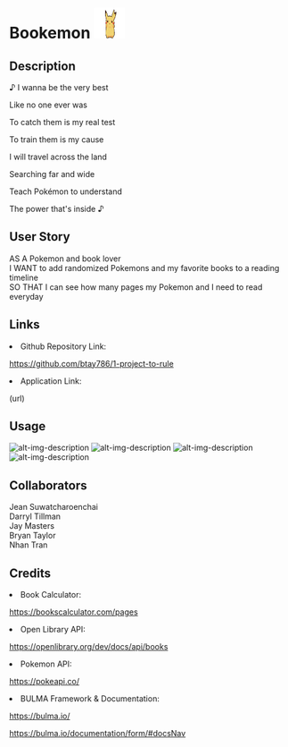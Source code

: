 # Bookemon <img src="https://raw.githubusercontent.com/nathantr97/Project-1-framework-testing/main/pikachu-pokemon.gif" height="55px" width="55px">

## Description

♪ I wanna be the very best

Like no one ever was

To catch them is my real test

To train them is my cause

I will travel across the land

Searching far and wide

Teach Pokémon to understand

The power that's inside ♪

## User Story 

AS A Pokemon and book lover <br>
I WANT to add randomized Pokemons and my favorite books to a reading timeline <br>
SO THAT I can see how many pages my Pokemon and I need to read everyday <br>


## Links

<li> Github Repository Link: </li>

https://github.com/btay786/1-project-to-rule

<li> Application Link: </li> 

(url)

## Usage

![alt-img-description](rel-link)
![alt-img-description](rel-link)
![alt-img-description](rel-link)
![alt-img-description](rel-link)

## Collaborators

Jean Suwatcharoenchai <br>
Darryl Tillman <br>
Jay Masters <br>
Bryan Taylor <br>
Nhan Tran <br>

## Credits

<li> Book Calculator: </li>

https://bookscalculator.com/pages

<li> Open Library API: </li>

https://openlibrary.org/dev/docs/api/books

<li> Pokemon API: </li> 

https://pokeapi.co/

<li> BULMA Framework & Documentation: </li>

https://bulma.io/

https://bulma.io/documentation/form/#docsNav



